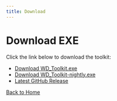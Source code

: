 ```yaml
---
title: Download
---
```


# Download EXE

Click the link below to download the toolkit:

- [Download WD_Toolkit.exe](https://github.com/WD-BYPASS/WD_BYPASS/releases/latest/WD_Toolkit.exe)
- [Download WD_Toolkit-nightly.exe](https://github.com/WD-BYPASS/WD_BYPASS/releases/latest/WD_Toolkit-nightly.exe)
- [Latest GitHub Release](https://github.com/WD-BYPASS/WD_BYPASS/releases/latest)

[Back to Home](/)
